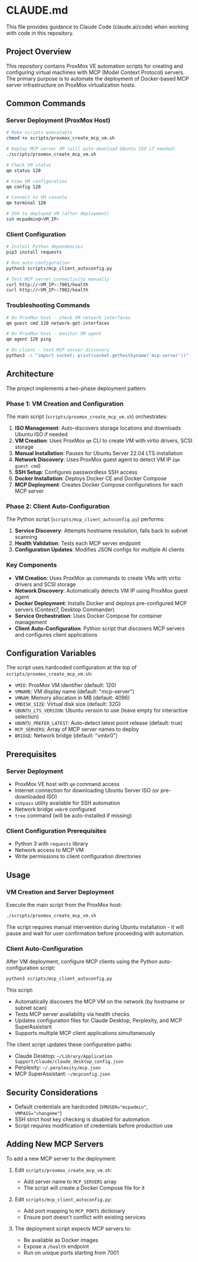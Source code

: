 # CLAUDE.md

This file provides guidance to Claude Code (claude.ai/code) when working with code in this repository.

## Project Overview

This repository contains ProxMox VE automation scripts for creating and configuring virtual machines with MCP (Model Context Protocol) servers. The primary purpose is to automate the deployment of Docker-based MCP server infrastructure on ProxMox virtualization hosts.

## Common Commands

### Server Deployment (ProxMox Host)

```bash
# Make scripts executable
chmod +x scripts/proxmox_create_mcp_vm.sh

# Deploy MCP server VM (will auto-download Ubuntu ISO if needed)
./scripts/proxmox_create_mcp_vm.sh

# Check VM status
qm status 120

# View VM configuration
qm config 120

# Connect to VM console
qm terminal 120

# SSH to deployed VM (after deployment)
ssh mcpadmin@<VM_IP>
```

### Client Configuration

```bash
# Install Python dependencies
pip3 install requests

# Run auto-configuration
python3 scripts/mcp_client_autoconfig.py

# Test MCP server connectivity manually
curl http://<VM_IP>:7001/health
curl http://<VM_IP>:7002/health
```

### Troubleshooting Commands

```bash
# On ProxMox host - check VM network interfaces
qm guest cmd 120 network-get-interfaces

# On ProxMox host - monitor VM agent
qm agent 120 ping

# On client - test MCP server discovery
python3 -c "import socket; print(socket.gethostbyname('mcp-server'))"
```

## Architecture

The project implements a two-phase deployment pattern:

### Phase 1: VM Creation and Configuration

The main script (`scripts/proxmox_create_mcp_vm.sh`) orchestrates:

1. **ISO Management**: Auto-discovers storage locations and downloads Ubuntu ISO if needed
2. **VM Creation**: Uses ProxMox `qm` CLI to create VM with virtio drivers, SCSI storage
3. **Manual Installation**: Pauses for Ubuntu Server 22.04 LTS installation
4. **Network Discovery**: Uses ProxMox guest agent to detect VM IP (`qm guest cmd`)
5. **SSH Setup**: Configures passwordless SSH access
6. **Docker Installation**: Deploys Docker CE and Docker Compose
7. **MCP Deployment**: Creates Docker Compose configurations for each MCP server

### Phase 2: Client Auto-Configuration

The Python script (`scripts/mcp_client_autoconfig.py`) performs:

1. **Service Discovery**: Attempts hostname resolution, falls back to subnet scanning
2. **Health Validation**: Tests each MCP server endpoint
3. **Configuration Updates**: Modifies JSON configs for multiple AI clients

### Key Components

- **VM Creation**: Uses ProxMox `qm` commands to create VMs with virtio drivers and SCSI storage
- **Network Discovery**: Automatically detects VM IP using ProxMox guest agent
- **Docker Deployment**: Installs Docker and deploys pre-configured MCP servers (Context7, Desktop Commander)
- **Service Orchestration**: Uses Docker Compose for container management
- **Client Auto-Configuration**: Python script that discovers MCP servers and configures client applications

## Configuration Variables

The script uses hardcoded configuration at the top of `scripts/proxmox_create_mcp_vm.sh`:

- `VMID`: ProxMox VM identifier (default: 120)
- `VMNAME`: VM display name (default: "mcp-server")
- `VMRAM`: Memory allocation in MB (default: 4096)
- `VMDISK_SIZE`: Virtual disk size (default: 32G)
- `UBUNTU_LTS_VERSION`: Ubuntu version to use (leave empty for interactive selection)
- `UBUNTU_PREFER_LATEST`: Auto-detect latest point release (default: true)
- `MCP_SERVERS`: Array of MCP server names to deploy
- `BRIDGE`: Network bridge (default: "vmbr0")

## Prerequisites

### Server Deployment

- ProxMox VE host with `qm` command access
- Internet connection for downloading Ubuntu Server ISO (or pre-downloaded ISO)
- `sshpass` utility available for SSH automation
- Network bridge `vmbr0` configured
- `tree` command (will be auto-installed if missing)

### Client Configuration Prerequisites

- Python 3 with `requests` library
- Network access to MCP VM
- Write permissions to client configuration directories

## Usage

### VM Creation and Server Deployment

Execute the main script from the ProxMox host:

```bash
./scripts/proxmox_create_mcp_vm.sh
```

The script requires manual intervention during Ubuntu installation - it will pause and wait for user confirmation before proceeding with automation.

### Client Auto-Configuration

After VM deployment, configure MCP clients using the Python auto-configuration script:

```bash
python3 scripts/mcp_client_autoconfig.py
```

This script:

- Automatically discovers the MCP VM on the network (by hostname or subnet scan)
- Tests MCP server availability via health checks
- Updates configuration files for Claude Desktop, Perplexity, and MCP SuperAssistant
- Supports multiple MCP client applications simultaneously

The client script updates these configuration paths:

- Claude Desktop: `~/Library/Application Support/Claude/claude_desktop_config.json`
- Perplexity: `~/.perplexity/mcp.json`
- MCP SuperAssistant: `~/mcpconfig.json`

## Security Considerations

- Default credentials are hardcoded (`VMUSER="mcpadmin"`, `VMPASS="changeme"`)
- SSH strict host key checking is disabled for automation
- Script requires modification of credentials before production use

## Adding New MCP Servers

To add a new MCP server to the deployment:

1. Edit `scripts/proxmox_create_mcp_vm.sh`:
   - Add server name to `MCP_SERVERS` array
   - The script will create a Docker Compose file for it

2. Edit `scripts/mcp_client_autoconfig.py`:
   - Add port mapping to `MCP_PORTS` dictionary
   - Ensure port doesn't conflict with existing services

3. The deployment script expects MCP servers to:
   - Be available as Docker images
   - Expose a `/health` endpoint
   - Run on unique ports starting from 7001
